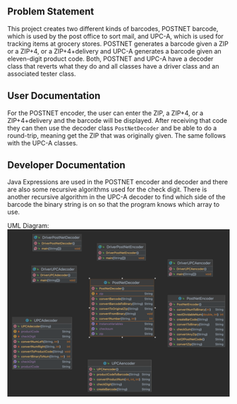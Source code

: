 ## Problem Statement

This project creates two different kinds of barcodes, POSTNET barcode, which is used by the post office to sort mail, and UPC-A, which is used for tracking items at grocery stores. POSTNET generates a barcode given a ZIP or a ZIP+4, or a ZIP+4+delivery and UPC-A generates a barcode given an eleven-digit product code. Both, POSTNET and UPC-A have a decoder class that reverts what they do and all classes have a driver class and an associated tester class.  

## User Documentation
For the POSTNET encoder, the user can enter the ZIP, a ZIP+4, or a ZIP+4+delivery and the barcode will be displayed. After receiving that code they can then use the decoder class `PostNetDecoder` and be able to do a round-trip, meaning get the ZIP that was originally given. The same follows with the UPC-A classes. 

## Developer Documentation
Java Expressions are used in the POSTNET encoder and decoder and there are also some recursive algorithms used for the check digit. There is another recursive algorithm in the UPC-A decoder to find which side of the barcode the binary string is on so that the program knows which array to use. 

UML Diagram:
![A15_BarcodesDiagram.png](https://github.com/fqkammona/SWD-Projects/blob/main/UML-Diagrams/A15_BarcodesDiagram.png)
